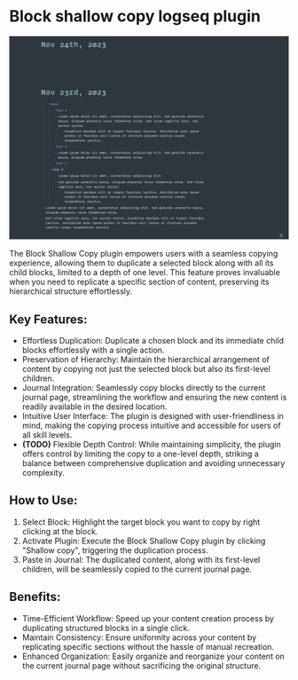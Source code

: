 # Block shallow copy logseq plugin
![demo](./demo.gif)

The Block Shallow Copy plugin empowers users with a seamless copying experience, allowing them to duplicate a selected block along with all its child blocks, limited to a depth of one level. This feature proves invaluable when you need to replicate a specific section of content, preserving its hierarchical structure effortlessly.

## Key Features:
- Effortless Duplication: Duplicate a chosen block and its immediate child blocks effortlessly with a single action.
- Preservation of Hierarchy: Maintain the hierarchical arrangement of content by copying not just the selected block but also its first-level children.
- Journal Integration: Seamlessly copy blocks directly to the current journal page, streamlining the workflow and ensuring the new content is readily available in the desired location.
- Intuitive User Interface: The plugin is designed with user-friendliness in mind, making the copying process intuitive and accessible for users of all skill levels.
- __(TODO)__ Flexible Depth Control: While maintaining simplicity, the plugin offers control by limiting the copy to a one-level depth, striking a balance between comprehensive duplication and avoiding unnecessary complexity.

## How to Use:
1. Select Block: Highlight the target block you want to copy by right clicking at the block.
2. Activate Plugin: Execute the Block Shallow Copy plugin by clicking "Shallow copy", triggering the duplication process.
3. Paste in Journal: The duplicated content, along with its first-level children, will be seamlessly copied to the current journal page.

## Benefits:
- Time-Efficient Workflow: Speed up your content creation process by duplicating structured blocks in a single click.
- Maintain Consistency: Ensure uniformity across your content by replicating specific sections without the hassle of manual recreation.
- Enhanced Organization: Easily organize and reorganize your content on the current journal page without sacrificing the original structure.

